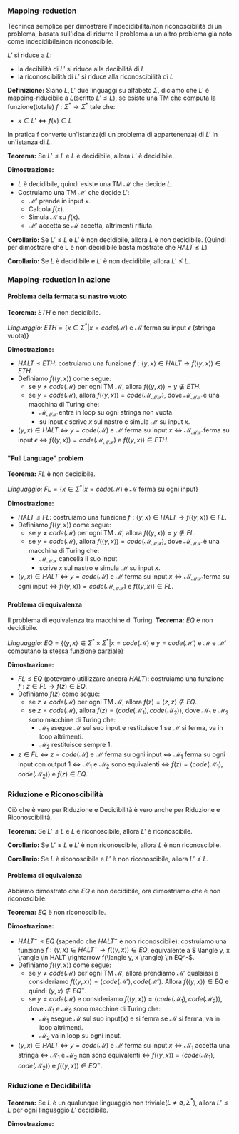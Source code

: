 ### Mapping-reduction
Tecninca semplice per dimostrare l'indecidibilità/non riconoscibilità di un problema, basata sull'idea di ridurre il problema a un altro problema già noto come indecidibile/non riconoscibile.

$L'$ si riduce a $L$:
- la decibilità di $L'$ si riduce alla decibilità di $L$
- la riconoscibilità di $L'$ si riduce alla riconoscibilità di $L$

**Definizione:**
Siano $L, L'$ due linguaggi su alfabeto $\Sigma$, diciamo che $L'$ è mapping-riducibile a $L$(scritto $L' \leq L$), se esiste una TM che computa la funzione(totale) $f: \Sigma^* \rightarrow \Sigma^*$ tale che: 
- $x \in L' \Leftrightarrow f(x) \in L$

In pratica f converte un'istanza(di un problema di appartenenza) di $L'$ in un'istanza di $L$.

**Teorema:**
Se $L' \leq L$ e $L$ è decidibile, allora $L'$ è decidibile.

**Dimostrazione:**
- $L$ è decidibile, quindi esiste una TM $\mathcal{M}$ che decide $L$.
- Costruiamo una TM $\mathcal{M'}$ che decide $L'$:
    - $\mathcal{M'}$ prende in input $x$.
    - Calcola $f(x)$.
    - Simula $\mathcal{M}$ su $f(x)$.
    - $\mathcal{M'}$ accetta se $\mathcal{M}$ accetta, altrimenti rifiuta.

**Corollario:**
Se $L' \leq L$ e $L'$ è non decidibile, allora $L$ è non decidibile.
(Quindi per dimostrare che L è non decidibile basta mostrate che $HALT \leq L$)

**Corollario:**
Se $L$ è decidibile e $L'$ è non decidibile, allora $L' \nleq L$.

### Mapping-reduction in azione
#### Problema della fermata su nastro vuoto
**Teorema:**
$ETH$ è non decidibile.

*Linguaggio:*
$ETH = \{x \in \Sigma^* | x = code(\mathcal{M}) \text{ e } \mathcal{M} \text{ ferma su input } \epsilon\ (\text{stringa vuota})\}$

**Dimostrazione:**
- $HALT \leq ETH$: costruiamo una funzione $f : \langle y, x \rangle \in HALT \rightarrow f(\langle y, x \rangle) \in ETH$.
- Definiamo $f(\langle y, x \rangle)$ come segue:
    - se $y \neq code(\mathcal{M})$ per ogni TM $\mathcal{M}$, allora $f(\langle y, x \rangle) = y \notin ETH$.
    - se $y = code(\mathcal{M})$, allora $f(\langle y, x \rangle) = code(\mathcal{M_{MX}})$, dove $\mathcal{M_{MX}}$ è una macchina di Turing che:
        - $\mathcal{M_{MX}}$ entra in loop su ogni stringa non vuota.
        - su input $\epsilon$ scrive $x$ sul nastro e simula $\mathcal{M}$ su input $x$.
- $\langle y, x \rangle \in HALT$ $\Leftrightarrow$ $y = code(\mathcal{M})$ e $\mathcal{M}$ ferma su input $x$ $\Leftrightarrow$ $\mathcal{M_{MX}}$ ferma su input $\epsilon$ $\Leftrightarrow$ $f(\langle y, x \rangle) = code(\mathcal{M_{MX}}) \text{ e } f(\langle y, x \rangle) \in ETH$.

#### "Full Language" problem
**Teorema:**
$FL$ è non decidibile.

*Linguaggio:*
$FL = \{x \in \Sigma^* | x = code(\mathcal{M}) \text{ e } \mathcal{M} \text{ ferma su ogni input}\}$

**Dimostrazione:**
- $HALT \leq FL$: costruiamo una funzione $f : \langle y, x \rangle \in HALT \rightarrow f(\langle y, x \rangle) \in FL$.
- Definiamo $f(\langle y, x \rangle)$ come segue:
    - se $y \neq code(\mathcal{M})$ per ogni TM $\mathcal{M}$, allora $f(\langle y, x \rangle) = y \notin FL$.
    - se $y = code(\mathcal{M})$, allora $f(\langle y, x \rangle) = code(\mathcal{M_{MX}})$, dove $\mathcal{M_{MX}}$ è una macchina di Turing che:
        - $\mathcal{M_{MX}}$ cancella il suo input
        - scrive $x$ sul nastro e simula $\mathcal{M}$ su input $x$.
- $\langle y, x \rangle \in HALT$ $\Leftrightarrow$ $y = code(\mathcal{M})$ e $\mathcal{M}$ ferma su input $x$ $\Leftrightarrow$ $\mathcal{M_{MX}}$ ferma su ogni input $\Leftrightarrow$ $f(\langle y, x \rangle) = code(\mathcal{M_{MX}}) \text{ e } f(\langle y, x \rangle) \in FL$.

#### Problema di equivalenza
Il problema di equivalenza tra macchine di Turing.
**Teorema:**
$EQ$ è non decidibile.

*Linguaggio:*
$EQ = \{\langle y, x \rangle \in \Sigma^* \times \Sigma^* | x = code(\mathcal{M}) \text{ e } y = code(\mathcal{M'}) \text{ e } \mathcal{M} \text{ e } \mathcal{M'} \text{ computano la stessa funzione parziale}\}$

**Dimostrazione:**
- $FL \leq EQ$ (potevamo utillizzare ancora $HALT$): costruiamo una funzione $f : z \in FL \rightarrow f(z) \in EQ$.
- Definiamo $f(z)$ come segue:
    - se $z \neq code(\mathcal{M})$ per ogni TM $\mathcal{M}$, allora $f(z) = \langle z, z \rangle \notin EQ$.
    - se $z = code(\mathcal{M})$, allora $f(z) = \langle code(\mathcal{M_{1}}), code(\mathcal{M_{2}}) \rangle$, dove $\mathcal{M_{1}}$ e $\mathcal{M_{2}}$ sono macchine di Turing che:
        - $\mathcal{M_{1}}$ esegue $\mathcal{M}$ sul suo input e restituisce 1 se $\mathcal{M}$ si ferma, va in loop altrimenti.
        - $\mathcal{M_{2}}$ restituisce sempre 1.
- $z \in FL$ $\Leftrightarrow$ $z = code(\mathcal{M})$ e $\mathcal{M}$ ferma su ogni input $\Leftrightarrow$ $\mathcal{M_{1}}$ ferma su ogni input con output 1 $\Leftrightarrow$ $\mathcal{M_{1}}$ e $\mathcal{M_{2}}$ sono equivalenti $\Leftrightarrow$ $f(z) = \langle code(\mathcal{M_{1}}), code(\mathcal{M_{2}}) \rangle \text{ e } f(z) \in EQ$.

### Riduzione e Riconoscibilità
Ciò che è vero per Riduzione e Decidibilità è vero anche per Riduzione e Riconoscibilità.

**Teorema:**
Se $L' \leq L$ e $L$ è riconoscibile, allora $L'$ è riconoscibile.

**Corollario:**
Se $L' \leq L$ e $L'$ è non riconoscibile, allora $L$ è non riconoscibile.

**Corollario:**
Se $L$ è riconoscibile e $L'$ è non riconoscibile, allora $L' \nleq L$.

#### Problema di equivalenza
Abbiamo dimostrato che $EQ$ è non decidibile, ora dimostriamo che è non riconoscibile.

**Teorema:**
$EQ$ è non riconoscibile.

**Dimostrazione:**
- $HALT^- \leq EQ$ (sapendo che $HALT^-$ è non riconoscibile): costruiamo una funzione $f : \langle y, x \rangle \in HALT^- \rightarrow f(\langle y, x \rangle) \in EQ$, equivalente a $ \langle y, x \rangle \in HALT \rightarrow f(\langle y, x \rangle) \in EQ^-$.
- Definiamo $f(\langle y, x \rangle)$ come segue:
    - se $y \neq code(\mathcal{M})$ per ogni TM $\mathcal{M}$, allora prendiamo $\mathcal{M'}$ qualsiasi e consideriamo $f(\langle y, x \rangle) = \langle code(\mathcal{M'}), code(\mathcal{M'})$. Allora $f(\langle y, x \rangle) \in EQ$ e quindi $\langle y, x \rangle \notin EQ^-$.
    - se $y = code(\mathcal{M})$ e consideriamo $f(\langle y, x \rangle) = \langle code(\mathcal{M_1}), code(\mathcal{M_2}) \rangle$, dove $\mathcal{M_1}$ e $\mathcal{M_2}$ sono macchine di Turing che:
        - $\mathcal{M_1}$ esegue $\mathcal{M}$ sul suo input(x) e si femra se $\mathcal{M}$ si ferma, va in loop altrimenti.
        - $\mathcal{M_2}$ va in loop su ogni input.
- $\langle y, x \rangle \in HALT$ $\Leftrightarrow$ $y = code(\mathcal{M})$ e $\mathcal{M}$ ferma su input $x$ $\Leftrightarrow$ $\mathcal{M_1}$ accetta una stringa $\Leftrightarrow$ $\mathcal{M_1}$ e $\mathcal{M_2}$ non sono equivalenti $\Leftrightarrow$ $f(\langle y, x \rangle) = \langle code(\mathcal{M_1}), code(\mathcal{M_2}) \rangle \text{ e } f(\langle y, x \rangle) \in EQ^-$.

### Riduzione e Decidibilità
**Teorema:**
Se $L$ è un qualunque linguaggio non triviale($L \neq \emptyset, \Sigma^*$), allora $L' \leq L$ per ogni linguaggio $L'$ decidibile.

**Dimostrazione:**